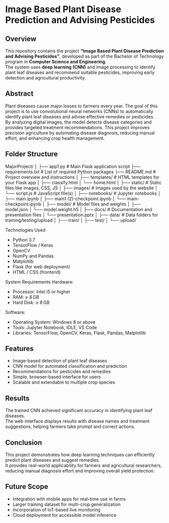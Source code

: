 # Image Based Plant Disease Prediction and Advising Pesticides

## Overview
This repository contains the project **“Image Based Plant Disease Prediction and Advising Pesticides”**, developed as part of the Bachelor of Technology program in **Computer Science and Engineering**.  
The system uses **deep learning (CNN)** and image processing to identify plant leaf diseases and recommend suitable pesticides, improving early detection and agricultural productivity.

## Abstract
Plant diseases cause major losses to farmers every year. The goal of this project is to use convolutional neural networks (CNNs) to automatically identify plant leaf diseases and advise effective remedies or pesticides.  
By analyzing digital images, the model detects disease categories and provides targeted treatment recommendations. This project improves precision agriculture by automating disease diagnosis, reducing manual effort, and enhancing crop health management.

## Folder Structure
MajorProject/
│
├── app1.py                              # Main Flask application script
├── requirements.txt                     # List of required Python packages
├── README.md                           # Project overview and instructions
│
├── templates/                          # HTML templates for your Flask app
│   ├── classify.html
│   └── home.html
│
├── static/                             # Static files like images, CSS, JS
│   ├── images/                         # Images used by the website
│   └── script.js                      # JavaScript file(s)
│
├── notebooks/                         # Jupyter notebooks
│   ├── main.ipynb
│   ├── main1 (2)-checkpoint.ipynb
│   └── main-checkpoint.ipynb
│
├── model/                            # Model files and weights
│   ├── model.json
│   └── model.weight.h5
│
├── docs/                             # Documentation and presentation files
│   └── presentation.pptx
│
├── data/                             # Data folders for training/testing/upload
│   ├── train/
│   ├── test/
│   └── upload/


Technologies Used
- Python 3.7  
- TensorFlow / Keras  
- OpenCV  
- NumPy and Pandas  
- Matplotlib  
- Flask (for web deployment)  
- HTML / CSS (frontend)

System Requirements
Hardware:
- Processor: Intel i5 or higher  
- RAM: ≥ 8 GB  
- Hard Disk: ≥ 8 GB  

Software:
- Operating System: Windows 8 or above  
- Tools: Jupyter Notebook, IDLE, VS Code  
- Libraries: TensorFlow, OpenCV, Keras, Flask, Pandas, Matplotlib

## Features
- Image-based detection of plant leaf diseases  
- CNN model for automated classification and prediction  
- Recommendations for pesticides and remedies  
- Simple, browser-based interface for users  
- Scalable and extendable to multiple crop species  

## Results
The trained CNN achieved significant accuracy in identifying plant leaf diseases.  
The web interface displays results with disease names and treatment suggestions, helping farmers take prompt and correct actions.

## Conclusion
This project demonstrates how deep learning techniques can efficiently predict plant diseases and suggest remedies.  
It provides real-world applicability for farmers and agricultural researchers, reducing manual diagnosis effort and improving overall yield protection.

## Future Scope
- Integration with mobile apps for real-time use in farms  
- Larger training dataset for multi-crop generalization  
- Incorporation of IoT-based live monitoring  
- Cloud deployment for accessible model inference